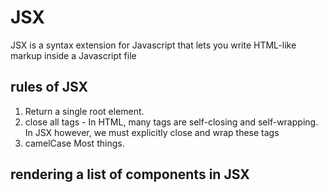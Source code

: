 # JSX

JSX is a syntax extension for Javascript that lets you write HTML-like markup inside a Javascript file

## rules of JSX

1. Return a single root element.
2. close all tags - In HTML, many tags are self-closing and self-wrapping. In JSX however, we must explicitly close and wrap these tags
3. camelCase Most things.

## rendering a list of components in JSX

